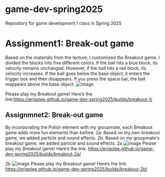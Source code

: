 # game-dev-spring2025
Repository for game development I class in Spring 2025


# Assignment1: Break-out game
Based on the materials from the lecture, I customized the Breakout game.
I divided the blocks into five different colors.
If the ball hits a blue block, its velocity remains unchanged.
However, if the ball hits a red block, its velocity increases.
If the ball goes below the base object, it enters the trigger box and then disappears.
If you press the space bar, the ball reappears above the base object.
![image](https://github.com/user-attachments/assets/c65cd4e2-b68b-4329-a94d-e9d84140c7fc)

Please play my Breakout game! 
Here’s the link:https://erigolee.github.io/game-dev-spring2025/builds/breakout-1/

## Assignmnet2: Break-out game
By incorporating the Polish element with my groupmate, each Breakout game adds more fun elements than before.
2a: Based on my own breakout game, we added particle and sound effects.
2b: Based on my groupmate's breakout game, we added particle and sound effects.
2a
![image](https://github.com/user-attachments/assets/cf598934-c2cc-4a17-ae57-8685287d7720)
Please play my Breakout game! Here’s the link: https://erigolee.github.io/game-dev-spring2025/builds/breakout-2a/

2b
![image](https://github.com/user-attachments/assets/0439783a-e38e-464f-837a-ffc21b0920c6)
Please play my Breakout game! Here’s the link: https://erigolee.github.io/game-dev-spring2025/builds/breakout-2b/
